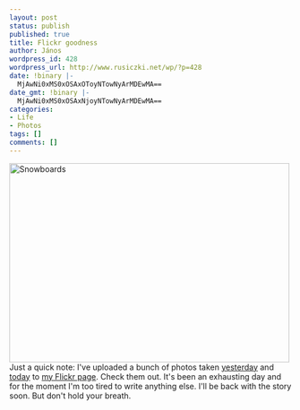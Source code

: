 ```yaml
---
layout: post
status: publish
published: true
title: Flickr goodness
author: János
wordpress_id: 428
wordpress_url: http://www.rusiczki.net/wp/?p=428
date: !binary |-
  MjAwNi0xMS0xOSAxOToyNTowNyArMDEwMA==
date_gmt: !binary |-
  MjAwNi0xMS0xOSAxNjoyNTowNyArMDEwMA==
categories:
- Life
- Photos
tags: []
comments: []
---
```

<p><img src="http://static.flickr.com/101/301011466_4e52f236f3.jpg" width="500" height="356" border="0" alt="Snowboards" class="image" /></a><br />
Just a quick note: I've uploaded a bunch of photos taken <a href="http://www.flickr.com/photos/janos/archives/date-taken/2006/11/18/">yesterday</a> and <a href="http://www.flickr.com/photos/janos/archives/date-taken/2006/11/19/">today</a> to <a href="http://www.flickr.com/photos/janos/">my Flickr page</a>. Check them out. It's been an exhausting day and for the moment I'm too tired to write anything else. I'll be back with the story soon. But don't hold your breath.</p>
